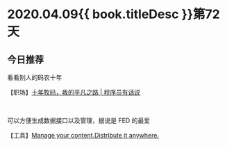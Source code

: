 # 2020.04.09{{ book.titleDesc }}第72天


## 今日推荐

看看别人的码农十年

【职场】[十年牧码，我的平凡之路 | 程序员有话说](https://posts.careerengine.us/p/5da52d991ced140270a6b133)

<br />

可以方便生成数据接口以及管理，据说是 FED 的最爱

【工具】[Manage your content.Distribute it anywhere.](https://strapi.io/)


